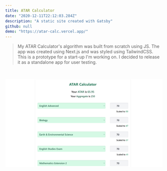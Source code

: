 ```yaml
---
title: ATAR Calculator
date: "2020-12-11T22:12:03.284Z"
description: "A static site created with Gatsby"
github: null
demo: "https://atar-calc.vercel.app/"
---
```


> My ATAR Calculator's algorithm was built from scratch using JS. The app was 
> created using Next.js and was styled using TailwindCSS. This is a prototype
> for a start-up I'm working on. I decided to release it as a standalone app
> for user testing.
<p>&nbsp;</p> 

![Screenshot of Demo](./atar-calc.png)